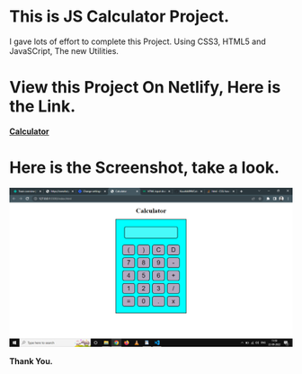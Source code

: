 # This is JS Calculator Project.

I gave lots of effort to complete this Project. Using CSS3, HTML5 and JavaSCript, The new Utilities.

# View this Project On Netlify, Here is the Link.

**[Calculator](https://kalculator.netlify.app/)**

# Here is the Screenshot, take a look.

![Project-11](overview.png)

**Thank You.**
